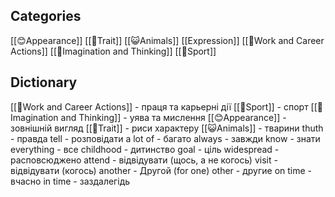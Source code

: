 ## Categories
[[😊Appearance]]
[[📑Trait]]
[[😺Animals]]
[[Expression]]
[[🏢Work and Career Actions]]
[[🤔Imagination and Thinking]]
[[🏓Sport]]

## Dictionary
[[🏢Work and Career Actions]] - праця та карьерні дії
[[🏓Sport]] - спорт
[[🤔Imagination and Thinking]] - уява та мислення
[[😊Appearance]] - зовнішній вигляд
[[📑Trait]] - риси характеру
[[😺Animals]] - тварини
thuth - правда
tell - розповідати
a lot of - багато
always - завжди
know - знати
everything - все
childhood - дитинство
goal - ціль
widespread - расповсюджено
attend - відвідувати (щось, а не когось)
visit - відвідувати (когось)
another - Другой (for one)
other - другие
on time - вчасно
in time - заздалегідь